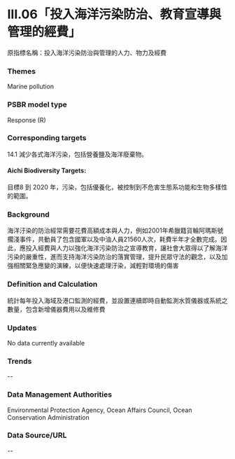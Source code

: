 # III.06「投入海洋污染防治、教育宣導與管理的經費」
原指標名稱：投入海洋污染防治與管理的人力、物力及經費

<script type="text/javascript" src="http://cdn.mathjax.org/mathjax/latest/MathJax.js?config=TeX-AMS-MML_HTMLorMML"></script>

### Themes
Marine pollution
### PSBR model type
Response (R)
### Corresponding targets
14.1 減少各式海洋污染，包括營養鹽及海洋廢棄物。
#### Aichi Biodiversity Targets:
目標8 到 2020 年，污染，包括優養化，被控制到不危害生態系功能和生物多樣性的範圍。
### Background
海洋汙染的防治經常需要花費高額成本與人力，例如2001年希臘籍貨輪阿瑪斯號擱淺事件，共動員了包含國軍以及中油人員21560人次，耗費半年才全數完成。因此，應投入經費與人力以強化海洋污染防治之宣導教育，讓社會大眾得以了解海洋污染的嚴重性，進而支持海洋污染防治的落實管理，提升民眾守法的觀念，以及加強相關緊急應變的演練，以便快速處理汙染，減輕對環境的傷害
### Definition and Calculation
統計每年投入海域及港口監測的經費，並設置連續即時自動監測水質儀器或系統之數量，包含新增儀器費用以及維修費
### Updates
No data currently available
### Trends
--
### Data Management Authorities
Environmental Protection Agency, Ocean Affairs Council, Ocean Conservation Administration
### Data Source/URL
--